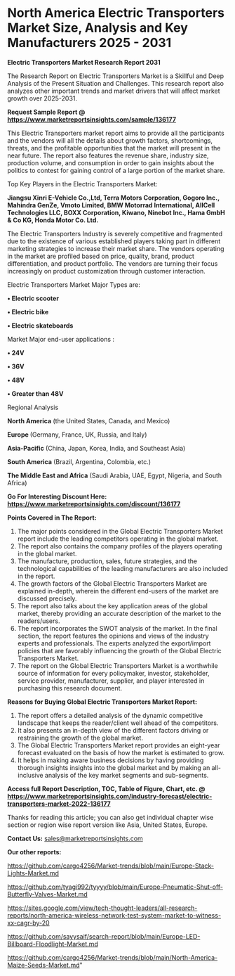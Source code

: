 # North America Electric Transporters Market Size, Analysis and Key Manufacturers 2025 - 2031

<strong>Electric Transporters Market Research Report 2031</strong>

The Research Report on Electric Transporters Market is a Skillful and Deep Analysis of the Present Situation and Challenges. This research report also analyzes other important trends and market drivers that will affect market growth over 2025-2031.

<strong>Request Sample Report @ <a href=https://www.marketreportsinsights.com/sample/136177>https://www.marketreportsinsights.com/sample/136177</a></strong>

This Electric Transporters market report aims to provide all the participants and the vendors will all the details about growth factors, shortcomings, threats, and the profitable opportunities that the market will present in the near future. The report also features the revenue share, industry size, production volume, and consumption in order to gain insights about the politics to contest for gaining control of a large portion of the market share.

Top Key Players in the Electric Transporters Market:

<strong>Jiangsu Xinri E-Vehicle Co.,Ltd, Terra Motors Corporation, Gogoro Inc., Mahindra GenZe, Vmoto Limited, BMW Motorrad International, AllCell Technologies LLC, BOXX Corporation, Kiwano, Ninebot Inc., Hama GmbH & Co KG, Honda Motor Co. Ltd.</strong>

The Electric Transporters Industry is severely competitive and fragmented due to the existence of various established players taking part in different marketing strategies to increase their market share. The vendors operating in the market are profiled based on price, quality, brand, product differentiation, and product portfolio. The vendors are turning their focus increasingly on product customization through customer interaction.

Electric Transporters Market Major Types are:

<strong>• Electric scooter

• Electric bike

• Electric skateboards</strong>

Market Major end-user applications :

<strong>• 24V

• 36V

• 48V

• Greater than 48V</strong>

Regional Analysis

</u><strong><b>North America</b></strong> (the United States, Canada, and Mexico)

<strong><b>Europe </b></strong>(Germany, France, UK, Russia, and Italy)

<strong><b>Asia-Pacific</b></strong> (China, Japan, Korea, India, and Southeast Asia)

<strong><b>South America</b></strong> (Brazil, Argentina, Colombia, etc.)

<strong><b>The Middle East and Africa</b></strong> (Saudi Arabia, UAE, Egypt, Nigeria, and South Africa)

<strong>Go For Interesting Discount Here: <a href=https://www.marketreportsinsights.com/discount/136177>https://www.marketreportsinsights.com/discount/136177</a></strong>

<strong>Points Covered in The Report:</strong>
<ol>
  <li>The major points considered in the Global Electric Transporters Market report include the leading competitors operating in the global market.</li>
  <li>The report also contains the company profiles of the players operating in the global market.</li>
  <li>The manufacture, production, sales, future strategies, and the technological capabilities of the leading manufacturers are also included in the report.</li>
  <li>The growth factors of the Global Electric Transporters Market are explained in-depth, wherein the different end-users of the market are discussed precisely.</li>
  <li>The report also talks about the key application areas of the global market, thereby providing an accurate description of the market to the readers/users.</li>
  <li>The report incorporates the SWOT analysis of the market. In the final section, the report features the opinions and views of the industry experts and professionals. The experts analyzed the export/import policies that are favorably influencing the growth of the Global Electric Transporters Market.</li>
  <li>The report on the Global Electric Transporters Market is a worthwhile source of information for every policymaker, investor, stakeholder, service provider, manufacturer, supplier, and player interested in purchasing this research document.</li>
</ol>
<strong>Reasons for Buying Global Electric Transporters Market Report:</strong>

<ol>
  <li>The report offers a detailed analysis of the dynamic competitive landscape that keeps the reader/client well ahead of the competitors.</li>
  <li>It also presents an in-depth view of the different factors driving or restraining the growth of the global market.</li>
  <li>The Global Electric Transporters Market report provides an eight-year forecast evaluated on the basis of how the market is estimated to grow.</li>
  <li>It helps in making aware business decisions by having providing thorough insights insights into the global market and by making an all-inclusive analysis of the key market segments and sub-segments.</li>
</ol>
<strong>Access full Report Description, TOC, Table of Figure, Chart, etc. @ <a href=https://www.marketreportsinsights.com/industry-forecast/electric-transporters-market-2022-136177>https://www.marketreportsinsights.com/industry-forecast/electric-transporters-market-2022-136177</a></strong>


Thanks for reading this article; you can also get individual chapter wise section or region wise report version like Asia, United States, Europe.

<strong>Contact Us:</strong>
sales@marketreportsinsights.com

<strong>Our other reports:</strong>

<a href=https://github.com/cargo4256/Market-trends/blob/main/Europe-Stack-Lights-Market.md>https://github.com/cargo4256/Market-trends/blob/main/Europe-Stack-Lights-Market.md</a>

<a href=https://github.com/tyagi992/tyyyy/blob/main/Europe-Pneumatic-Shut-off-Butterfly-Valves-Market.md>https://github.com/tyagi992/tyyyy/blob/main/Europe-Pneumatic-Shut-off-Butterfly-Valves-Market.md</a>

<a href=https://sites.google.com/view/tech-thought-leaders/all-research-reports/north-america-wireless-network-test-system-market-to-witness-xx-cagr-by-20>https://sites.google.com/view/tech-thought-leaders/all-research-reports/north-america-wireless-network-test-system-market-to-witness-xx-cagr-by-20</a>

<a href=https://github.com/sayysaif/search-report/blob/main/Europe-LED-Billboard-Floodlight-Market.md>https://github.com/sayysaif/search-report/blob/main/Europe-LED-Billboard-Floodlight-Market.md</a>

<a href=https://github.com/cargo4256/Market-trends/blob/main/North-America-Maize-Seeds-Market.md>https://github.com/cargo4256/Market-trends/blob/main/North-America-Maize-Seeds-Market.md</a>"
